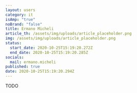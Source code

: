 ```yaml
---
layout: users
category: it
isAmp: "true"
noBrand: "false"
title: Ermano Micheli
article_th: /assets/img/uploads/article_placeholder.png
img: /assets/img/uploads/article_placeholder.png
status:
  start_date: 2020-10-25T15:19:20.272Z
  end_date: 2020-10-25T15:19:20.285Z
socials:
  mail: ermano.micheli
published: true
date: 2020-10-25T15:19:20.294Z
---
```

TODO